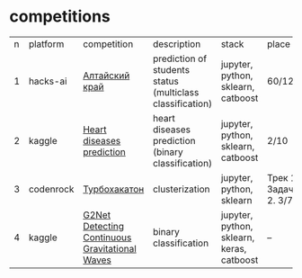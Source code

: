 # competitions

<table width=100% valign=top >
  <tr>
    <td width=2%>n</td>
    <td width=10%>platform</td>
    <td width=25%>competition</td>
    <td>description</td>
    <td width=20%>stack</td>
    <td width=10%>place</td>
  </tr>
  
  
  <tr>
    <td>1</td>
    <td>hacks-ai</td>
    <td><a href="https://github.com/kasyanovse/competitions/tree/main/hacks-ai/2022.09%20%D0%90%D0%BB%D1%82%D0%B0%D0%B9%D1%81%D0%BA%D0%B8%D0%B9%20%D0%BA%D1%80%D0%B0%D0%B9">Алтайский край</a></td>
    <td>prediction of students status (multiclass classification)</td>
    <td>jupyter, python, sklearn, catboost</td>
    <td>60/128</td>
  </tr>
  
  
  <tr>
    <td>2</td>
    <td>kaggle</td>
    <td><a href="https://github.com/kasyanovse/competitions/tree/main/kaggle/2022.10%20Heart%20diseases%20prediction">Heart diseases prediction</a></td>
    <td>heart diseases prediction (binary classification)</td>
    <td>jupyter, python, sklearn, catboost</td>
    <td>2/10</td>
  </tr>
  
  
  <tr>
    <td>3</td>
    <td>codenrock</td>
    <td><a href="https://github.com/kasyanovse/competitions/tree/main/codenrock/2022.12%20%D0%A2%D1%83%D1%80%D0%B1%D0%BE%D1%85%D0%B0%D0%BA%D0%B0%D1%82%D0%BE%D0%BD">Турбохакатон</a></td>
    <td>clusterization</td>
    <td>jupyter, python, sklearn</td>
    <td>Трек 1. Задача 2. 3/7</td>
  </tr>
  
  
  <tr>
    <td>4</td>
    <td>kaggle</td>
    <td><a href="https://github.com/kasyanovse/competitions/tree/main/kaggle/2022.12%20G2Net%20detecting%20continuous%20gravitational%20waves%20competition">G2Net Detecting Continuous Gravitational Waves</a></td>
    <td>binary classification</td>
    <td>jupyter, python, sklearn, keras, catboost</td>
    <td>&#x2013</td>
  </tr>
</table>
